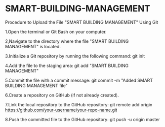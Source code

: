 # SMART-BUILDING-MANAGEMENT
Procedure to Upload the File "SMART BUILDING MANAGEMENT" Using Git

1.Open the terminal or Git Bash on your computer.

2,Navigate to the directory where the file "SMART BUILDING MANAGEMENT" is located.

3.Initialize a Git repository by running the following command:
git init

4.Add the file to the staging area:
git add "SMART BUILDING MANAGEMENT"

5.Commit the file with a commit message:
git commit -m "Added SMART BUILDING MANAGEMENT file"

6.Create a repository on GitHub (if not already created).

7.Link the local repository to the GitHub repository:
git remote add origin https://github.com/your-username/your-repo-name.git

8.Push the committed file to the GitHub repository:
git push -u origin master

